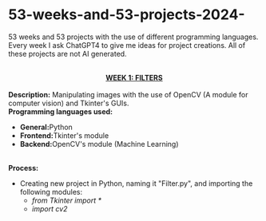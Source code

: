 # 53-weeks-and-53-projects-2024-
53 weeks and 53 projects with the use of different programming languages. Every week I ask ChatGPT4 to give me ideas for project creations. All of these projects are not AI generated. 
<br>
<br>
<center><b><u>WEEK 1: FILTERS</u></b></center>
<br>
<b>Description:</b> Manipulating images with the use of OpenCV (A module for computer vision) and Tkinter's GUIs.<br>
<b>Programming languages used:</b><br>
<ul>
  <li><b>General:</b>Python</li>
  <li><b>Frontend:</b>Tkinter's module</li>
  <li><b>Backend:</b>OpenCV's module (Machine Learning)</li>  
</ul>
<br>
<b>Process:</b><br>
<ul>
  <li>Creating new project in Python, naming it "Filter.py", and importing the following modules: <ul><li><i>from Tkinter import *</i></li>
  <li><i>import cv2</i></li>
  </ul>
  </li>
</ul>
